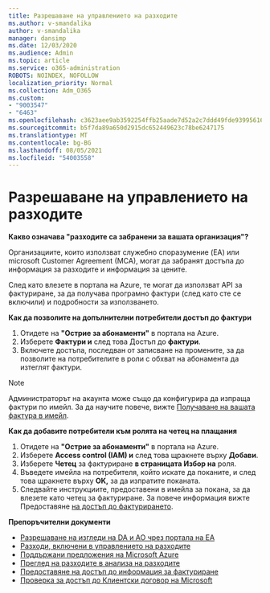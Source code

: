 ```yaml
---
title: Разрешаване на управлението на разходите
ms.author: v-smandalika
author: v-smandalika
manager: dansimp
ms.date: 12/03/2020
ms.audience: Admin
ms.topic: article
ms.service: o365-administration
ROBOTS: NOINDEX, NOFOLLOW
localization_priority: Normal
ms.collection: Adm_O365
ms.custom:
- "9003547"
- "6463"
ms.openlocfilehash: c3623aee9ab3592254ffb25aade7d52a2c7ddd49fde939956162cd4008d5ba19
ms.sourcegitcommit: b5f7da89a650d2915dc652449623c78be6247175
ms.translationtype: MT
ms.contentlocale: bg-BG
ms.lasthandoff: 08/05/2021
ms.locfileid: "54003558"
---
```

# <a name="enable-cost-management"></a>Разрешаване на управлението на разходите

**Какво означава "разходите са забранени за вашата организация"?**

Организациите, които използват служебно споразумение (EA) или microsoft Customer Agreement (MCA), могат да забранят достъпа до информация за разходите и информация за цените.

След като влезете в портала на Azure, те могат да използват API за фактуриране, за да получава програмно фактури (след като сте се включили) и подробности за използването.

**Как да позволите на допълнителни потребители достъп до фактури**

1. Отидете на **"Острие за абонаменти"** в портала на Azure.
2. Изберете **Фактури и** след това Достъп до **фактури**.
3. Включете достъпа, последван от записване на промените, за да позволите на потребителите в роли с обхват на абонамента да изтеглят фактури.

> [!NOTE]
> Администраторът на акаунта може също да конфигурира да изпраща фактури по имейл. За да научите повече, вижте [Получаване на вашата фактура в имейл](https://docs.microsoft.com/azure/cost-management-billing/manage/download-azure-invoice-daily-usage-date?).

**Как да добавите потребители към ролята на четец на плащания**

1. Отидете на **"Острие за абонаменти"** в портала на Azure.
2. Изберете **Access control (IAM) и** след това щракнете върху **Добави**.
3. Изберете **Четец** за фактуриране **в страницата Избор на** роля.
4. Въведете имейла на потребителя, който искате да поканите, и след това щракнете върху **OK,** за да изпратите поканата.
5. Следвайте инструкциите, предоставени в имейла за покана, за да влезете като четец за фактуриране. За повече информация вижте Предоставяне [на достъп до фактурирането](https://docs.microsoft.com/azure/cost-management-billing/manage/manage-billing-access?WT.mc_id=Portal-Microsoft_Azure_Support#opt-in).

**Препоръчителни документи**

- [Разрешаване на изгледи на DA и AO чрез портала на EA](https://docs.microsoft.com/azure/cost-management-billing/costs/assign-access-acm-data?WT.mc_id=Portal-Microsoft_Azure_Support#enable-access-to-costs-in-the-ea-portal)
- [Разходи, включени в управлението на разходите](https://docs.microsoft.com/azure/cost-management-billing/costs/understand-cost-mgt-data?WT.mc_id=Portal-Microsoft_Azure_Support#costs-included-in-cost-management)
- [Поддържани предложения на Microsoft Azure](https://docs.microsoft.com/azure/cost-management-billing/costs/understand-cost-mgt-data?WT.mc_id=Portal-Microsoft_Azure_Support#supported-microsoft-azure-offers)
- [Преглед на разходите в анализа на разходите](https://docs.microsoft.com/azure/cost-management-billing/costs/quick-acm-cost-analysis?WT.mc_id=Portal-Microsoft_Azure_Support&tabs=azure-portal#review-costs-in-cost-analysis)
- [Предоставяне на достъп до информация за фактуриране](https://docs.microsoft.com/azure/cost-management-billing/manage/manage-billing-access?WT.mc_id=Portal-Microsoft_Azure_Support)
- [Проверка за достъп до Клиентски договор на Microsoft](https://docs.microsoft.com/azure/cost-management-billing/manage/download-azure-invoice-daily-usage-date?WT.mc_id=Portal-Microsoft_Azure_Support#check-access-to-a-microsoft-customer-agreement)







